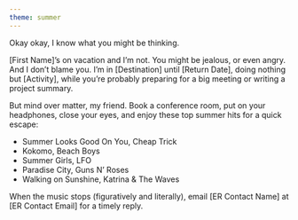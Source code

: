 ```yaml
---
theme: summer
---
```


Okay okay, I know what you might be thinking. 

[First Name]’s on vacation and I’m not. You might be jealous, or even angry. And I don’t blame you. I’m in [Destination] until [Return Date], doing nothing but [Activity], while you’re probably preparing for a big meeting or writing a project summary. 

But mind over matter, my friend. Book a conference room, put on your headphones, close your eyes, and enjoy these top summer hits for a quick escape:
- Summer Looks Good On You, Cheap Trick
- Kokomo, Beach Boys
- Summer Girls, LFO
- Paradise City, Guns N’ Roses
- Walking on Sunshine, Katrina & The Waves

When the music stops (figuratively and literally), email [ER Contact Name] at [ER Contact Email] for a timely reply.
